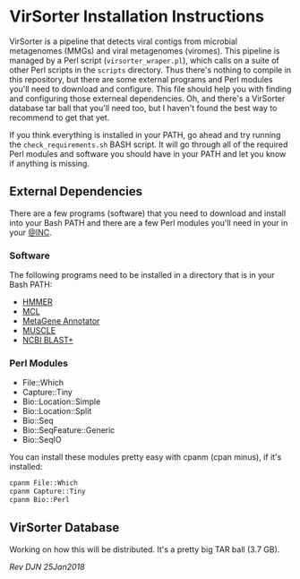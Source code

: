 # VirSorter Installation Instructions

VirSorter is a pipeline that detects viral contigs from microbial metagenomes (MMGs) and viral metagenomes (viromes). This pipeline is managed by a Perl script (`virsorter_wraper.pl`), which calls on a suite of other Perl scripts in the `scripts` directory. Thus there's nothing to compile in this repository, but there are some external programs and Perl modules you'll need to download and configure. This file should help you with finding and configuring those externeal dependencies. Oh, and there's a VirSorter database tar ball that you'll need too, but I haven't found the best way to recommend to get that yet.

If you think everything is installed in your PATH, go ahead and try running the `check_requirements.sh` BASH script. It will go through all of the required Perl modules and software you should have in your PATH and let you know if anything is missing.

## External Dependencies

There are a few programs (software) that you need to download and install into your Bash PATH and there are a few Perl modules you'll need in your in your [@INC](https://perlmaven.com/what-is-at-inc).

### Software

The following programs need to be installed in a directory that is in your Bash PATH:

- [HMMER](https://github.com/EddyRivasLab/hmmer)
- [MCL](http://micans.org/mcl/)
- [MetaGene Annotator](http://metagene.nig.ac.jp/metagene/download_mga.html)
- [MUSCLE](http://www.drive5.com/muscle/)
- [NCBI BLAST+](http://ncbi.nlm.nih.gov/blast/)

### Perl Modules

- File::Which
- Capture::Tiny
- Bio::Location::Simple
- Bio::Location::Split
- Bio::Seq
- Bio::SeqFeature::Generic
- Bio::SeqIO

You can install these modules pretty easy with cpanm (cpan minus), if it's installed:

```bash
cpanm File::Which
cpanm Capture::Tiny
cpanm Bio::Perl
```

## VirSorter Database

Working on how this will be distributed. It's a pretty big TAR ball (3.7 GB).

*Rev DJN 25Jan2018*

